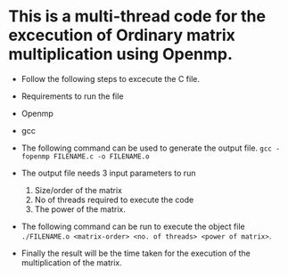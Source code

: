 # This is a multi-thread code for the excecution of Ordinary matrix multiplication using Openmp.

- Follow the following steps to excecute the C file.

- Requirements to run the file
 * Openmp
 * gcc
 
* The following command can be used to generate the output file.  ``` gcc -fopenmp FILENAME.c -o FILENAME.o ```
* The output file needs 3 input parameters to run
    1. Size/order of the matrix
    2. No of threads required to execute the code
    3. The power of the matrix.
* The following command can be run to execute the object file ``` ./FILENAME.o <matrix-order> <no. of threads> <power of matrix> ```.
* Finally the result will be the time taken for the execution of the multiplication of the matrix.